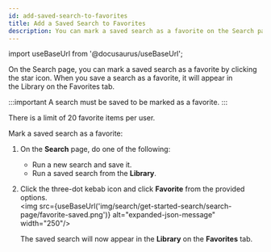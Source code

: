 ```yaml
---
id: add-saved-search-to-favorites
title: Add a Saved Search to Favorites
description: You can mark a saved search as a favorite on the Search page so it appears in the Library on the Favorites tab.
---
```


import useBaseUrl from '@docusaurus/useBaseUrl';

On the Search page, you can mark a saved search as a favorite by clicking the star icon. When you save a search as a favorite, it will appear in the Library on the Favorites tab.

:::important
A search must be saved to be marked as a favorite.
:::

There is a limit of 20 favorite items per user.

Mark a saved search as a favorite:

1. On the **Search** page, do one of the following:

    * Run a new search and save it.
    * Run a saved search from the **Library**.

1. Click the three-dot kebab icon and click **Favorite** from the provided options.<br/><img src={useBaseUrl('img/search/get-started-search/search-page/favorite-saved.png')} alt="expanded-json-message" width="250"/>   

    The saved search will now appear in the **Library** on the **Favorites** tab.
